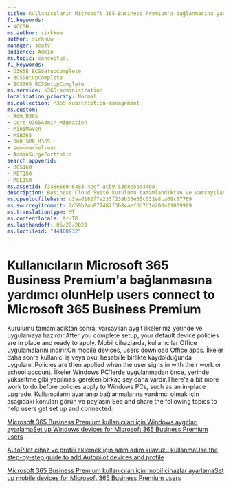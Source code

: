 ```yaml
---
title: Kullanıcıların Microsoft 365 Business Premium'a bağlanmasına yardımcı olun
f1.keywords:
- NOCSH
ms.author: sirkkuw
author: sirkkuw
manager: scotv
audience: Admin
ms.topic: conceptual
f1_keywords:
- O365E_BCSSetupComplete
- BCSSetupComplete
- BCS365_BCSSetupComplete
ms.service: o365-administration
localization_priority: Normal
ms.collection: M365-subscription-management
ms.custom:
- Adm_O365
- Core_O365Admin_Migration
- MiniMaven
- MSB365
- OKR_SMB_M365
- seo-marvel-mar
- AdminSurgePortfolio
search.appverid:
- BCS160
- MET150
- MOE150
ms.assetid: f338e660-6483-4eef-acb9-53dee5bd4408
description: Business Cloud Suite kurulumu tamamlandıktan ve varsayılan cihaz ilkeleriniz uygulandıktan ve uygulanmaya hazır olduktan sonra ne beklemeniz gerektiğini öğrenin.
ms.openlocfilehash: d3aad182f7e233f239b35e35c032e8ca09c57769
ms.sourcegitcommit: 2d59b24b877487f3b84aefdc7b1e200a21009999
ms.translationtype: MT
ms.contentlocale: tr-TR
ms.lasthandoff: 05/27/2020
ms.locfileid: "44400932"
---
```

# <a name="help-users-connect-to-microsoft-365-business-premium"></a><span data-ttu-id="f3824-103">Kullanıcıların Microsoft 365 Business Premium'a bağlanmasına yardımcı olun</span><span class="sxs-lookup"><span data-stu-id="f3824-103">Help users connect to Microsoft 365 Business Premium</span></span>

<span data-ttu-id="f3824-104">Kurulumu tamamladıktan sonra, varsayılan aygıt ilkeleriniz yerinde ve uygulamaya hazırdır.</span><span class="sxs-lookup"><span data-stu-id="f3824-104">After you complete setup, your default device policies are in place and ready to apply.</span></span> <span data-ttu-id="f3824-105">Mobil cihazlarda, kullanıcılar Office uygulamalarını indirir.</span><span class="sxs-lookup"><span data-stu-id="f3824-105">On mobile devices, users download Office apps.</span></span> <span data-ttu-id="f3824-106">İlkeler daha sonra kullanıcı iş veya okul hesabıile birlikte kaydolduğunda uygulanır.</span><span class="sxs-lookup"><span data-stu-id="f3824-106">Policies are then applied when the user signs in with their work or school account.</span></span> <span data-ttu-id="f3824-107">İlkeler Windows PC'lerde uygulanmadan önce, yerinde yükseltme gibi yapılması gereken birkaç şey daha vardır.</span><span class="sxs-lookup"><span data-stu-id="f3824-107">There's a bit more work to do before policies apply to Windows PCs, such as an in-place upgrade.</span></span> <span data-ttu-id="f3824-108">Kullanıcıların ayarlanıp bağlanmalarına yardımcı olmak için aşağıdaki konuları görün ve paylaşın:</span><span class="sxs-lookup"><span data-stu-id="f3824-108">See and share the following topics to help users get set up and connected:</span></span>
  
[<span data-ttu-id="f3824-109">Microsoft 365 Business Premium kullanıcıları için Windows aygıtları ayarlama</span><span class="sxs-lookup"><span data-stu-id="f3824-109">Set up Windows devices for Microsoft 365 Business Premium users</span></span>](set-up-windows-devices.md)
  
[<span data-ttu-id="f3824-110">AutoPilot cihaz ve profili eklemek için adım adım kılavuzu kullanma</span><span class="sxs-lookup"><span data-stu-id="f3824-110">Use the step-by-step guide to add Autopilot devices and profile</span></span>](add-autopilot-devices-and-profile.md)
  
[<span data-ttu-id="f3824-111">Microsoft 365 Business Premium kullanıcıları için mobil cihazlar ayarlama</span><span class="sxs-lookup"><span data-stu-id="f3824-111">Set up mobile devices for Microsoft 365 Business Premium users</span></span>](set-up-mobile-devices.md)
  

